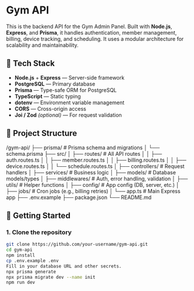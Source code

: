 # Gym API

This is the backend API for the Gym Admin Panel. Built with **Node.js**, **Express**, and **Prisma**, it handles authentication, member management, billing, device tracking, and scheduling. It uses a modular architecture for scalability and maintainability.

## 🔧 Tech Stack

- **Node.js** + **Express** — Server-side framework
- **PostgreSQL** — Primary database
- **Prisma** — Type-safe ORM for PostgreSQL
- **TypeScript** — Static typing
- **dotenv** — Environment variable management
- **CORS** — Cross-origin access
- **Joi / Zod** *(optional)* — For request validation

## 📁 Project Structure

/gym-api/
├── prisma/ # Prisma schema and migrations
│ └── schema.prisma
├── src/
│ ├── routes/ # All API routes
│ │ ├── auth.routes.ts
│ │ ├── member.routes.ts
│ │ ├── billing.routes.ts
│ │ ├── device.routes.ts
│ │ └── schedule.routes.ts
│ ├── controllers/ # Request handlers
│ ├── services/ # Business logic
│ ├── models/ # Database models/types
│ ├── middlewares/ # Auth, error handling, validation
│ ├── utils/ # Helper functions
│ ├── config/ # App config (DB, server, etc.)
│ ├── jobs/ # Cron jobs (e.g., billing retries)
│ └── app.ts # Main Express app
├── .env.example
├── package.json
└── README.md


## 🚀 Getting Started

### 1. Clone the repository

```bash
git clone https://github.com/your-username/gym-api.git
cd gym-api
npm install
cp .env.example .env
Fill in your database URL and other secrets.
npx prisma generate
npx prisma migrate dev --name init
npm run dev
